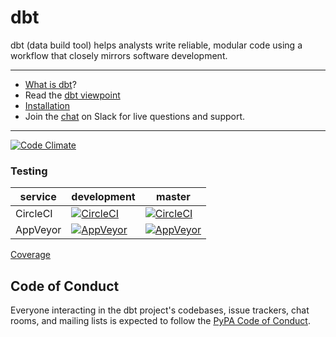 # dbt

dbt (data build tool) helps analysts write reliable, modular code using a workflow that closely mirrors software development.

---

- [What is dbt]?
- Read the [dbt viewpoint]
- [Installation]
- Join the [chat][slack-url] on Slack for live questions and support.

---

[![Code Climate](https://codeclimate.com/github/fishtown-analytics/dbt/badges/gpa.svg)](https://codeclimate.com/github/fishtown-analytics/dbt)

### Testing

| service | development | master |
| --- | --- | --- |
| CircleCI| [![CircleCI](https://circleci.com/gh/fishtown-analytics/dbt/tree/development.svg?style=svg)](https://circleci.com/gh/fishtown-analytics/dbt/tree/development) | [![CircleCI](https://circleci.com/gh/fishtown-analytics/dbt/tree/master.svg?style=svg)](https://circleci.com/gh/fishtown-analytics/dbt/tree/master) |
| AppVeyor | [![AppVeyor](https://ci.appveyor.com/api/projects/status/v01rwd3q91jnwp9m/branch/development?svg=true)](https://ci.appveyor.com/project/DrewBanin/dbt/branch/development) | [![AppVeyor](https://ci.appveyor.com/api/projects/status/v01rwd3q91jnwp9m/branch/master?svg=true)](https://ci.appveyor.com/project/DrewBanin/dbt/branch/master) |

[Coverage](https://circleci.com/api/v1/project/fishtown-analytics/dbt/latest/artifacts/0/$CIRCLE_ARTIFACTS/htmlcov/index.html?branch=development)

## Code of Conduct

Everyone interacting in the dbt project's codebases, issue trackers, chat rooms, and mailing lists is expected to follow the [PyPA Code of Conduct].



[PyPA Code of Conduct]: https://www.pypa.io/en/latest/code-of-conduct/
[slack-url]: http://ac-slackin.herokuapp.com/
[Installation]: http://dbt.readthedocs.io/en/master/guide/setup/
[What is dbt]: http://dbt.readthedocs.io/en/master/about/overview/
[dbt viewpoint]: http://dbt.readthedocs.io/en/master/about/viewpoint/
